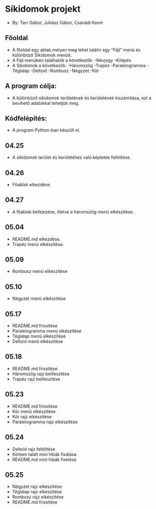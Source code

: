 # Síkidomok projekt
- By:  Tarr Gábor, Juhász Gábor, Csanádi Kevin

## Főoldal
- A főoldal egy ablak,melyen meg lehet találni egy "Fájl" menü és különböző Síkidomok menüit.
- A Fájl menüben találhatók a következők:
  -Névjegy
  -Kilépés
- A Síkidomok a következők:
  -Háromszög
  -Trapéz
  -Paralelogramma
  -Téglalap
  -Deltoid
  -Rombusz
  -Négyzet
  -Kör

## A program célja:
- A különböző síkidomok területének és kerületének kiszámítása, ezt a bevihető adatokkal tehetjük meg.

## Kódfelépítés:
- A program Python-ban készült el.

## 04.25
- A síkidomok terület és kerületéhez való képletek feltöltése.

## 04.26
- Főablak elkezdése.

## 04.27
- A főablak befejezése, illetve a háromszög menü elkészítése.

## 05.04
- README.md elkezdése.
- Trapéz menü elkészítése.

## 05.09
- Rombusz menü elkészítése

## 05.10
- Négyzet menü elkészítése

## 05.17
- README.md frissítése
- Paralelogramma menü elkészítése
- Téglalap menü elkészítése
- Deltoid menü elkészítése

## 05.18
- README.md frissítése
- Háromszög rajz beillesztése
- Trapéz rajz beillesztése

## 05.23
- README.md frissítése
- Kör menü elkészítése
- Kör rajz elkészítése
- Paralelogramma rajz elkészítése

## 05.24
- Deltoid rajz feltöltése
- Körben talált mini hibák fixálása
- README.md mini hibák fixelése

## 05.25
- Négyzet rajz elkészítése
- Téglalap rajz elkészítése
- Rombusz rajz elkészítése
- README.md frissítése
